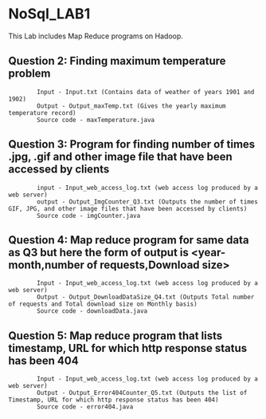 # NoSql_LAB1

This Lab includes Map Reduce programs on Hadoop. 

## Question 2: Finding maximum temperature problem
            Input - Input.txt (Contains data of weather of years 1901 and 1902)
            Output - Output_maxTemp.txt (Gives the yearly maximum temperature record)
            Source code - maxTemperature.java   

## Question 3: Program for finding number of times .jpg, .gif and other image file that have been accessed by clients
            input - Input_web_access_log.txt (web access log produced by a web server)
            output - Output_ImgCounter_Q3.txt (Outputs the number of times GIF, JPG, and other image files that have been accessed by clients)
            Source code - imgCounter.java
            
## Question 4: Map reduce program for same data as Q3 but here the form of output is <year-month,number of requests,Download size>
            Input - Input_web_access_log.txt (web access log produced by a web server)
            Output - Output_DownloadDataSize_Q4.txt (Outputs Total number of requests and Total download size on Monthly basis)
            Source code - downloadData.java       

## Question 5: Map reduce program that lists timestamp, URL for which http response status has been 404 
            Input - Input_web_access_log.txt (web access log produced by a web server)
            Output - Output_Error404Counter_Q5.txt (Outputs the list of Timestamp, URL for which http response status has been 404)
            Source code - error404.java
